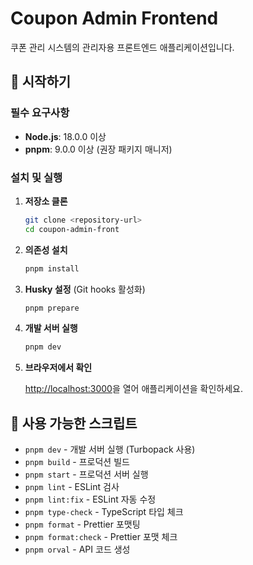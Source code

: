 # Coupon Admin Frontend

쿠폰 관리 시스템의 관리자용 프론트엔드 애플리케이션입니다.

## 🚀 시작하기

### 필수 요구사항

- **Node.js**: 18.0.0 이상
- **pnpm**: 9.0.0 이상 (권장 패키지 매니저)

### 설치 및 실행

1. **저장소 클론**

   ```bash
   git clone <repository-url>
   cd coupon-admin-front
   ```

2. **의존성 설치**

   ```bash
   pnpm install
   ```

3. **Husky 설정** (Git hooks 활성화)

   ```bash
   pnpm prepare
   ```

4. **개발 서버 실행**

   ```bash
   pnpm dev
   ```

5. **브라우저에서 확인**

   [http://localhost:3000](http://localhost:3000)을 열어 애플리케이션을 확인하세요.

## 📝 사용 가능한 스크립트

- `pnpm dev` - 개발 서버 실행 (Turbopack 사용)
- `pnpm build` - 프로덕션 빌드
- `pnpm start` - 프로덕션 서버 실행
- `pnpm lint` - ESLint 검사
- `pnpm lint:fix` - ESLint 자동 수정
- `pnpm type-check` - TypeScript 타입 체크
- `pnpm format` - Prettier 포맷팅
- `pnpm format:check` - Prettier 포맷 체크
- `pnpm orval` - API 코드 생성
